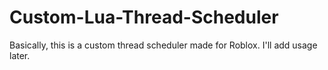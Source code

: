 # Custom-Lua-Thread-Scheduler

Basically, this is a custom thread scheduler made for Roblox. I'll add usage later.
